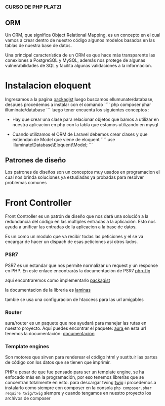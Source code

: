 ### CURSO DE PHP PLATZI

## ORM

Un ORM, que significa Object Relational Mapping, es un concepto en el cual vamos a crear dentro de nuestro código algunos modelos basados en las tablas de nuestra base de datos.

Una principal característica de un ORM es que hace más transparente las conexiones a PostgreSQL y MySQL, además nos protege de algunas vulnerabilidades de SQL y facilita algunas validaciones a la información.

# Instalacion eloquent

Ingresamos a la pagina [packagist](https://packagist.org/) luego buscamos ellumunate/database, despues procedemos a instalar con el comando ```` php composer.phar illuminate/database ``` luego tener encuenta los siguientes conceptos :

- Hay que crear una clase para relacionar objetos que bamos a utilizar en nuestra aplicacion en php con la tabla que estamos utilizando en mysql

- Cuando utilizamos el ORM de Laravel debemos crear clases y que extiendan de Model que viene de eloquent ```` use Illuminate\Database\Eloquent\Model; ```

## Patrones de diseño

Los patrones de diseños son un conceptos muy usados en programacion el cual nos brinda soluciones ya estudiadas ya probadas para resolver problemas comunes

# Front Controller

Front Controller es un patrón de diseño que nos dará una solución a la redundancia del código en las múltiples entradas a la aplicación. Esto nos ayuda a unificar las entradas de la aplicacion a la base de datos.

Es un como un modulo que va recibir todas las peticiones y el se va encargar de hacer un dispach de esas peticiones asi otros lados.

### PSR7

PSR7 es un estandar que nos permite normalizar un request y un response en PHP. En este enlace encontrarás la documentación de PSR7 [php-fig](https://www.php-fig.org/psr/psr-7/)

aqui encontraremos como implementarlo [packagist](https://packagist.org/packages/laminas/laminas-diactoros)

la documentacion de la libreria es [laminas](https://docs.laminas.dev/laminas-diactoros/)

tambie se usa una configuracion de htaccess para las url amigables

### Router

aura/router es un paquete que nos ayudará para manejar las rutas en nuestro proyecto.
Aquí puedes encontrar el paquete: [aura](https://packagist.org/packages/aura/router),en esta url tenemos la documentación: [documentacion](https://github.com/auraphp/Aura.Router/blob/HEAD/docs/index.md)

### Template engines

Son motores que sirven para renderear el código html y sustituir las partes de código con los datos que se tienen que imprimir.

PHP a pesar de que fue pensado para ser un template engine, se ha enfocado más en la programación, por eso tenemos librerías que se concentran totalmente en esto. para descargar twing [twig](https://packagist.org/packages/twig/twig) i procedemos a instalarlo como siempre con composer en la consola ``` php composer.phar require twig/twig ``` siempre y cuando tengamos en nuestro proyecto los archivos de composer




